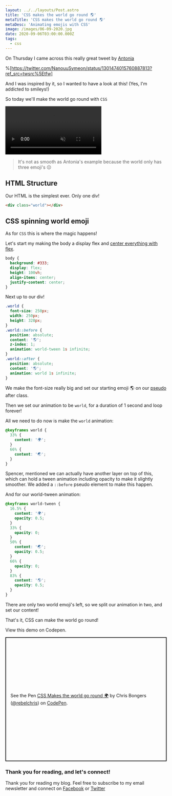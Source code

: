 ```yaml
---
layout: ../../layouts/Post.astro
title: 'CSS makes the world go round 🌎'
metaTitle: 'CSS makes the world go round 🌎'
metaDesc: 'Animating emojis with CSS'
image: /images/06-09-2020.jpg
date: 2020-09-06T03:00:00.000Z
tags:
  - css
---
```


On Thursday I came across this really great tweet by [Antonia](https://twitter.com/NanouuSymeon)

%[https://twitter.com/NanouuSymeon/status/1301474015760887813?ref_src=twsrc%5Etfw]

And I was inspired by it, so I wanted to have a look at this!
(Yes, I'm addicted to smileys!)

So today we'll make the world go round with `CSS`

<video autoplay loop muted playsinline>
  <source src="https://res.cloudinary.com/daily-dev-tips/video/upload/q_auto/round_hjrxf7.webm" type="video/webm" />
  <source src="https://res.cloudinary.com/daily-dev-tips/video/upload/q_auto/round_pogtzb.mp4" type="video/mp4" />
</video>

> It's not as smooth as Antonia's example because the world only has three emoji's ☹️

## HTML Structure

Our HTML is the simplest ever.
Only one div!

```html
<div class="world"></div>
```

## CSS spinning world emoji

As for `CSS` this is where the magic happens!

Let's start my making the body a display flex and [center everything with flex](https://daily-dev-tips.com/posts/css-flexbox-most-easy-center-vertical-and-horizontal/).

```css
body {
  background: #333;
  display: flex;
  height: 100vh;
  align-items: center;
  justify-content: center;
}
```

Next up to our div!

```css
.world {
  font-size: 250px;
  width: 250px;
  height: 328px;
}
.world::before {
  position: absolute;
  content: '🌎';
  z-index: 1;
  animation: world-tween 1s infinite;
}
.world::after {
  position: absolute;
  content: '🌎';
  animation: world 1s infinite;
}
```

We make the font-size really big and set our starting emoji 🌎 on our [pseudo](https://daily-dev-tips.com/posts/css-pseudo-elements/) after class.

Then we set our animation to be `world`, for a duration of 1 second and loop forever!

All we need to do now is make the `world` animation:

```css
@keyframes world {
  33% {
    content: '🌍';
  }
  66% {
    content: '🌏';
  }
}
```

Spencer, mentioned we can actually have another layer on top of this, which can hold a tween animation including opacity to make it slightly smoother.
We added a `::before` pseudo element to make this happen.

And for our world-tween animation:

```css
@keyframes world-tween {
  16.5% {
    content: '🌍';
    opacity: 0.5;
  }
  33% {
    opacity: 0;
  }
  50% {
    content: '🌏';
    opacity: 0.5;
  }
  66% {
    opacity: 0;
  }
  83% {
    content: '🌎';
    opacity: 0.5;
  }
}
```

There are only two world emoji's left, so we split our animation in two, and set our content!

That's it, CSS can make the world go round!

View this demo on Codepen.

<p class="codepen" data-height="386" data-theme-id="dark" data-default-tab="css,result" data-user="rebelchris" data-slug-hash="QWNOwWN" style="height: 386px; box-sizing: border-box; display: flex; align-items: center; justify-content: center; border: 2px solid; margin: 1em 0; padding: 1em;" data-pen-title="CSS Makes the world go round 🌍">
  <span>See the Pen <a href="https://codepen.io/rebelchris/pen/QWNOwWN">
  CSS Makes the world go round 🌍</a> by Chris Bongers (<a href="https://codepen.io/rebelchris">@rebelchris</a>)
  on <a href="https://codepen.io">CodePen</a>.</span>
</p>
<script async src="https://static.codepen.io/assets/embed/ei.js"></script>

### Thank you for reading, and let's connect!

Thank you for reading my blog. Feel free to subscribe to my email newsletter and connect on [Facebook](https://www.facebook.com/DailyDevTipsBlog) or [Twitter](https://twitter.com/DailyDevTips1)
